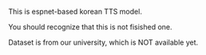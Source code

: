 This is espnet-based korean TTS model.

You should recognize that this is not fisished one.

Dataset is from our university, which is NOT available yet.
